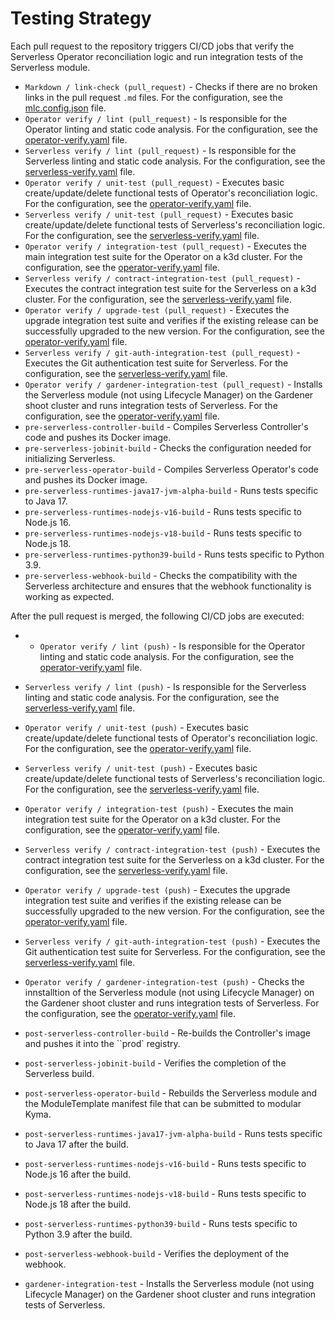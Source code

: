 # Testing Strategy

Each pull request to the repository triggers CI/CD jobs that verify the Serverless Operator reconciliation logic and run integration tests of the Serverless module.

- `Markdown / link-check (pull_request)` - Checks if there are no broken links in the pull request `.md` files. For the configuration, see the [mlc.config.json](https://github.com/kyma-project/serverless/blob/main/.mlc.config.json) file.
- `Operator verify / lint (pull_request)` - Is responsible for the Operator linting and static code analysis. For the configuration, see the [operator-verify.yaml](https://github.com/kyma-project/serverless/blob/main/.github/workflows/operator-verify.yaml#L19) file.
- `Serverless verify / lint (pull_request)` - Is responsible for the Serverless linting and static code analysis. For the configuration, see the [serverless-verify.yaml](https://github.com/kyma-project/serverless/blob/main/.github/workflows/serverless-verify.yaml#L19) file.
- `Operator verify / unit-test (pull_request)` - Executes basic create/update/delete functional tests of Operator's reconciliation logic. For the configuration, see the [operator-verify.yaml](https://github.com/kyma-project/serverless/blob/main/.github/workflows/operator-verify.yaml#L30) file.
- `Serverless verify / unit-test (pull_request)` - Executes basic create/update/delete functional tests of Serverless's reconciliation logic. For the configuration, see the [serverless-verify.yaml](https://github.com/kyma-project/serverless/blob/main/.github/workflows/serverless-verify.yaml#L31) file.
- `Operator verify / integration-test (pull_request)` - Executes the main integration test suite for the Operator on a k3d cluster. For the configuration, see the [operator-verify.yaml](https://github.com/kyma-project/serverless/blob/main/.github/workflows/operator-verify.yaml#L39) file.
- `Serverless verify / contract-integration-test (pull_request)` - Executes the contract integration test suite for the Serverless on a k3d cluster. For the configuration, see the [serverless-verify.yaml](https://github.com/kyma-project/serverless/blob/main/.github/workflows/serverless-verify.yaml#L41) file.
- `Operator verify / upgrade-test (pull_request)` - Executes the upgrade integration test suite and verifies if the existing release can be successfully upgraded to the new version. For the configuration, see the [operator-verify.yaml](https://github.com/kyma-project/serverless/blob/main/.github/workflows/operator-verify.yaml#L66) file.
- `Serverless verify / git-auth-integration-test (pull_request)` - Executes the Git authentication test suite for Serverless. For the configuration, see the [serverless-verify.yaml](https://github.com/kyma-project/serverless/blob/main/.github/workflows/serverless-verify.yaml#L64) file.
- `Operator verify / gardener-integration-test (pull_request)` - Installs the Serverless module (not using Lifecycle Manager) on the Gardener shoot cluster and runs integration tests of Serverless. For the configuration, see the [operator-verify.yaml](https://github.com/kyma-project/serverless/blob/main/.github/workflows/operator-verify.yaml#L86) file.
- `pre-serverless-controller-build` - Compiles Serverless Controller's code and pushes its Docker image.
- `pre-serverless-jobinit-build` - Checks the configuration needed for initializing Serverless.
- `pre-serverless-operator-build` - Compiles Serverless Operator's code and pushes its Docker image.
- `pre-serverless-runtimes-java17-jvm-alpha-build` - Runs tests specific to Java 17.
- `pre-serverless-runtimes-nodejs-v16-build` - Runs tests specific to Node.js 16.
- `pre-serverless-runtimes-nodejs-v18-build` - Runs tests specific to Node.js 18.
- `pre-serverless-runtimes-python39-build` - Runs tests specific to Python 3.9.
- `pre-serverless-webhook-build` - Checks the compatibility with the Serverless architecture and ensures that the webhook functionality is working as expected.

After the pull request is merged, the following CI/CD jobs are executed:

 - - `Operator verify / lint (push)` - Is responsible for the Operator linting and static code analysis. For the configuration, see the [operator-verify.yaml](https://github.com/kyma-project/serverless/blob/main/.github/workflows/operator-verify.yaml#L19) file.
- `Serverless verify / lint (push)` - Is responsible for the Serverless linting and static code analysis. For the configuration, see the [serverless-verify.yaml](https://github.com/kyma-project/serverless/blob/main/.github/workflows/serverless-verify.yaml#L19) file.
- `Operator verify / unit-test (push)` - Executes basic create/update/delete functional tests of Operator's reconciliation logic. For the configuration, see the [operator-verify.yaml](https://github.com/kyma-project/serverless/blob/main/.github/workflows/operator-verify.yaml#L30) file.
- `Serverless verify / unit-test (push)` - Executes basic create/update/delete functional tests of Serverless's reconciliation logic. For the configuration, see the [serverless-verify.yaml](https://github.com/kyma-project/serverless/blob/main/.github/workflows/serverless-verify.yaml#L31) file.
- `Operator verify / integration-test (push)` - Executes the main integration test suite for the Operator on a k3d cluster. For the configuration, see the [operator-verify.yaml](https://github.com/kyma-project/serverless/blob/main/.github/workflows/operator-verify.yaml#L39) file.
- `Serverless verify / contract-integration-test (push)` - Executes the contract integration test suite for the Serverless on a k3d cluster. For the configuration, see the [serverless-verify.yaml](https://github.com/kyma-project/serverless/blob/main/.github/workflows/serverless-verify.yaml#L41) file.
- `Operator verify / upgrade-test (push)` - Executes the upgrade integration test suite and verifies if the existing release can be successfully upgraded to the new version. For the configuration, see the [operator-verify.yaml](https://github.com/kyma-project/serverless/blob/main/.github/workflows/operator-verify.yaml#L66) file.
- `Serverless verify / git-auth-integration-test (push)` - Executes the Git authentication test suite for Serverless. For the configuration, see the [serverless-verify.yaml](https://github.com/kyma-project/serverless/blob/main/.github/workflows/serverless-verify.yaml#L64) file.
- `Operator verify / gardener-integration-test (push)` - Checks the innstalltion of the Serverless module (not using Lifecycle Manager) on the Gardener shoot cluster and runs integration tests of Serverless. For the configuration, see the [operator-verify.yaml](https://github.com/kyma-project/serverless/blob/main/.github/workflows/operator-verify.yaml#L86) file.
- `post-serverless-controller-build` - Re-builds the Controller's image and pushes it into the ``prod` registry.
- `post-serverless-jobinit-build` - Verifies the completion of the Serverless build.
- `post-serverless-operator-build` - Rebuilds the Serverless module and the ModuleTemplate manifest file that can be submitted to modular Kyma.
- `post-serverless-runtimes-java17-jvm-alpha-build` - Runs tests specific to Java 17 after the build.
- `post-serverless-runtimes-nodejs-v16-build` - Runs tests specific to Node.js 16 after the build.
- `post-serverless-runtimes-nodejs-v18-build` - Runs tests specific to Node.js 18 after the build.
- `post-serverless-runtimes-python39-build` - Runs tests specific to Python 3.9 after the build.
- `post-serverless-webhook-build` - Verifies the deployment of the webhook.

 - `gardener-integration-test` - Installs the Serverless module (not using Lifecycle Manager) on the Gardener shoot cluster and runs integration tests of Serverless.
